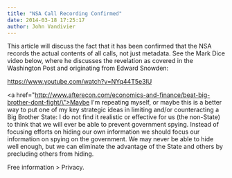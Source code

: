 ```yaml
---
title: "NSA Call Recording Confirmed"
date: 2014-03-18 17:25:17
author: John Vandivier
---
```




This article will discuss the fact that it has been confirmed that the NSA records the actual contents of all calls, not just metadata. See the Mark Dice video below, where he discusses the revelation as covered in the Washington Post and originating from Edward Snowden:

https://www.youtube.com/watch?v=NYq44T5e3lU

<a href=\"http://www.afterecon.com/economics-and-finance/beat-big-brother-dont-fight/\">Maybe I'm repeating myself</a>, or maybe this is a better way to put one of my key strategic ideas in limiting and/or counteracting a Big Brother State: I do not find it realistic or effective for us (the non-State) to think that we will ever be able to prevent government spying. Instead of focusing efforts on hiding our own information we should focus our information on spying on the government. We may never be able to hide well enough, but we can eliminate the advantage of the State and others by precluding others from hiding.

Free information &gt; Privacy.